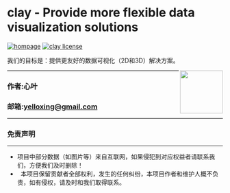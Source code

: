 #  clay - Provide more flexible data visualization solutions

[![hompage](https://github.com/yelloxing/clay/blob/master/travis.svg)](https://www.travis-ci.org/yelloxing/clay)
[![clay license](https://github.com/yelloxing/clay/blob/master/license.svg)](https://github.com/yelloxing/clay/blob/master/LICENSE)

我们的目标是：提供更友好的数据可视化（2D和3D）解决方案。

<img align="right" height="100" src="https://github.com/yelloxing/clay/blob/master/clay.png">

****
### 作者:心叶
### 邮箱:yelloxing@gmail.com
****

### 免责声明
------
*   项目中部分数据（如图片等）来自互联网，如果侵犯到对应权益者请联系我们，方便我们及时删除！
*   本项目保留贡献者全部权利，发生的任何纠纷，本项目作者和维护人概不负责，如有侵权，请及时和我们取得联系。
